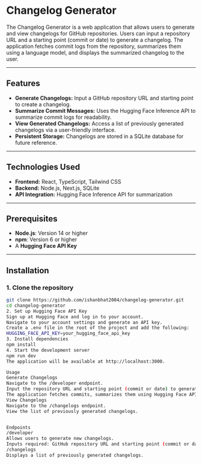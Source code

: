 # Changelog Generator

The Changelog Generator is a web application that allows users to generate and view changelogs for GitHub repositories. Users can input a repository URL and a starting point (commit or date) to generate a changelog. The application fetches commit logs from the repository, summarizes them using a language model, and displays the summarized changelog to the user.

---

## Features
- **Generate Changelogs:** Input a GitHub repository URL and starting point to create a changelog.
- **Summarize Commit Messages:** Uses the Hugging Face Inference API to summarize commit logs for readability.
- **View Generated Changelogs:** Access a list of previously generated changelogs via a user-friendly interface.
- **Persistent Storage:** Changelogs are stored in a SQLite database for future reference.

---

## Technologies Used
- **Frontend:** React, TypeScript, Tailwind CSS
- **Backend:** Node.js, Next.js, SQLite
- **API Integration:** Hugging Face Inference API for summarization

---

## Prerequisites
- **Node.js**: Version 14 or higher
- **npm**: Version 6 or higher
- A **Hugging Face API Key**

---

## Installation

### 1. Clone the repository
```sh
git clone https://github.com/ishanbhat2004/changelog-generator.git
cd changelog-generator
2. Set up Hugging Face API Key
Sign up at Hugging Face and log in to your account.
Navigate to your account settings and generate an API key.
Create a .env file in the root of the project and add the following:
HUGGING_FACE_API_KEY=your_hugging_face_api_key
3. Install dependencies
npm install
4. Start the development server
npm run dev
The application will be available at http://localhost:3000.

Usage
Generate Changelogs
Navigate to the /developer endpoint.
Input the repository URL and starting point (commit or date) to generate a changelog.
The application fetches commits, summarizes them using Hugging Face API, and saves the changelog.
View Changelogs
Navigate to the /changelogs endpoint.
View the list of previously generated changelogs.


Endpoints
/developer
Allows users to generate new changelogs.
Inputs required: GitHub repository URL and starting point (commit or date).
/changelogs
Displays a list of previously generated changelogs.

